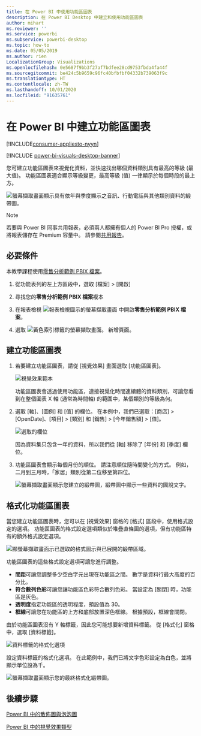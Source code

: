 ```yaml
---
title: 在 Power BI 中使用功能區圖表
description: 在 Power BI Desktop 中建立和使用功能區圖表
author: mihart
ms.reviewer: ''
ms.service: powerbi
ms.subservice: powerbi-desktop
ms.topic: how-to
ms.date: 05/05/2019
ms.author: rien
LocalizationGroup: Visualizations
ms.openlocfilehash: 0e5687f9bb3f27af7bdfee28cd9753fbda4fa44f
ms.sourcegitcommit: be424c5b9659c96fc40bfbfbf04332b739063f9c
ms.translationtype: HT
ms.contentlocale: zh-TW
ms.lasthandoff: 10/01/2020
ms.locfileid: "91635761"
---
```

# <a name="create-ribbon-charts-in-power-bi"></a>在 Power BI 中建立功能區圖表

[!INCLUDE[consumer-appliesto-nyyn](../includes/consumer-appliesto-nyyn.md)]    

[!INCLUDE [power-bi-visuals-desktop-banner](../includes/power-bi-visuals-desktop-banner.md)]

您可建立功能區圖表來視覺化資料，並快速找出哪個資料類別具有最高的等級 (最大值)。 功能區圖表適合顯示等級變更，最高等級 (值) 一律顯示於每個時段的最上方。 

![螢幕擷取畫面顯示具有依年與季度顯示之音訊、行動電話與其他類別資料的緞帶圖。](media/desktop-ribbon-charts/ribbon-charts-01.png)

> [!NOTE]
> 若要與 Power BI 同事共用報表，必須兩人都擁有個人的 Power BI Pro 授權，或將報表儲存在 Premium 容量中。 請參閱[共用報告](../collaborate-share/service-share-reports.md)。

## <a name="prerequisites"></a>必要條件

本教學課程使用[零售分析範例 PBIX 檔案](https://download.microsoft.com/download/9/6/D/96DDC2FF-2568-491D-AAFA-AFDD6F763AE3/Retail%20Analysis%20Sample%20PBIX.pbix)。

1. 從功能表列的左上方區段中，選取 [檔案] > [開啟]
   
2. 尋找您的**零售分析範例 PBIX 檔案**複本

1. 在報表檢視 ![報表檢視圖示的螢幕擷取畫面](media/power-bi-visualization-kpi/power-bi-report-view.png) 中開啟**零售分析範例 PBIX 檔案**。

1. 選取 ![黃色索引標籤的螢幕擷取畫面。](media/power-bi-visualization-kpi/power-bi-yellow-tab.png) 新增頁面。

## <a name="create-a-ribbon-chart"></a>建立功能區圖表

1. 若要建立功能區圖表，請從 [視覺效果] 畫面選取 [功能區圖表]。

    ![視覺效果範本](media/desktop-ribbon-charts/power-bi-template.png)

    功能區圖表會透過使用功能區，連接視覺化時間連續體的資料類別，可讓您看到在整個圖表 X 軸 (通常為時間軸) 的範圍中，某個類別的等級為何。

2. 選取 [軸]、[圖例] 和 [值] 的欄位。  在本例中，我們已選取：[商店] > [OpenDate]、[項目] > [類別] 和 [銷售] > [今年銷售額] > [值]。  

    ![選取的欄位](media/desktop-ribbon-charts/power-bi-ribbon-values.png)

    因為資料集只包含一年的資料，所以我們從 [軸] 移除了 [年份] 和 [季度] 欄位。

3. 功能區圖表會顯示每個月份的順位。 請注意順位隨時間變化的方式。 例如，二月到三月時，「家居」類別從第二位移至第四位。

    ![螢幕擷取畫面顯示您建立的緞帶圖，緞帶圖中顯示一些資料的圖說文字。](media/desktop-ribbon-charts/power-bi-ribbon.png)

## <a name="format-a-ribbon-chart"></a>格式化功能區圖表
當您建立功能區圖表時，您可以在 [視覺效果] 窗格的 [格式] 區段中，使用格式設定的選項。 功能區圖表的格式設定選項類似於堆疊直條圖的選項，但有功能區特有的額外格式設定選項。

![顯螢幕擷取畫面示已選取的格式圖示與已展開的緞帶區域。](media/desktop-ribbon-charts/power-bi-format-ribbon.png)

功能區圖表的這些格式設定選項可讓您進行調整。

* **間距**可讓您調整多少空白字元出現在功能區之間。 數字是資料行最大高度的百分比。
* **符合數列色彩**可讓您讓功能區色彩符合數列色彩。 當設定為 [關閉] 時，功能區是灰色。
* **透明度**指定功能區的透明程度，預設值為 30。
* **框線**可讓您在功能區的上方和底部放置深色框線。 根據預設，框線會關閉。

由於功能區圖表沒有 Y 軸標籤，因此您可能想要新增資料標籤。 從 [格式化] 窗格中，選取 [資料標籤]。 

![資料標籤的格式化選項](media/desktop-ribbon-charts/power-bi-labels.png)

設定資料標籤的格式化選項。 在此範例中，我們已將文字色彩設定為白色，並將顯示單位設為千。

![螢幕擷取畫面顯示您的最終格式化緞帶圖。](media/desktop-ribbon-charts/power-bi-data-labels.png)

## <a name="next-steps"></a>後續步驟

[Power BI 中的散佈圖與泡泡圖](power-bi-visualization-scatter.md)

[Power BI 中的視覺效果類型](power-bi-visualization-types-for-reports-and-q-and-a.md)
